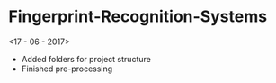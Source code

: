# Fingerprint-Recognition-Systems
<17 - 06 - 2017> 
 - Added folders for project structure
 - Finished pre-processing
